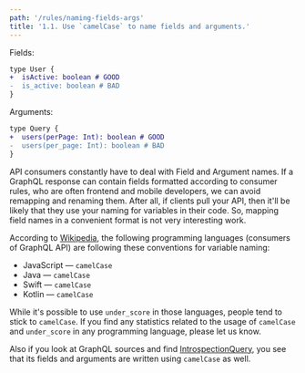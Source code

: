 ```yaml
---
path: '/rules/naming-fields-args'
title: '1.1. Use `camelCase` to name fields and arguments.'
---
```


Fields:

```diff
type User {
+  isActive: boolean # GOOD
-  is_active: boolean # BAD
}
```

Arguments:

```diff
type Query {
+  users(perPage: Int): boolean # GOOD
-  users(per_page: Int): boolean # BAD
}
```

API consumers constantly have to deal with Field and Argument names. If a GraphQL response can contain fields formatted according to consumer rules, who are often frontend and mobile developers, we can avoid remapping and renaming them. After all, if clients pull your API, then it'll be likely that they use your naming for variables in their code. So, mapping field names in a convenient format is not very interesting work.

According to [Wikipedia](<https://en.wikipedia.org/wiki/Naming_convention_(programming)>), the following programming languages (consumers of GraphQL API) are following these conventions for variable naming:

- JavaScript — `camelCase`
- Java — `camelCase`
- Swift — `camelCase`
- Kotlin — `camelCase`

While it's possible to use `under_score` in those languages, people tend to stick to `camelCase`. If you find any statistics related to the usage of `camelCase` and `under_score` in any programming language, please let us know.

Also if you look at GraphQL sources and find [IntrospectionQuery](https://github.com/graphql/graphql-js/blob/master/src/utilities/introspectionQuery.js), you see that its fields and arguments are written using `camelCase` as well.
